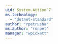 ```yaml
---
uid: System.Action`7
ms.technology: 
  - "dotnet-standard"
author: "rpetrusha"
ms.author: "ronpet"
manager: "wpickett"
---
```

